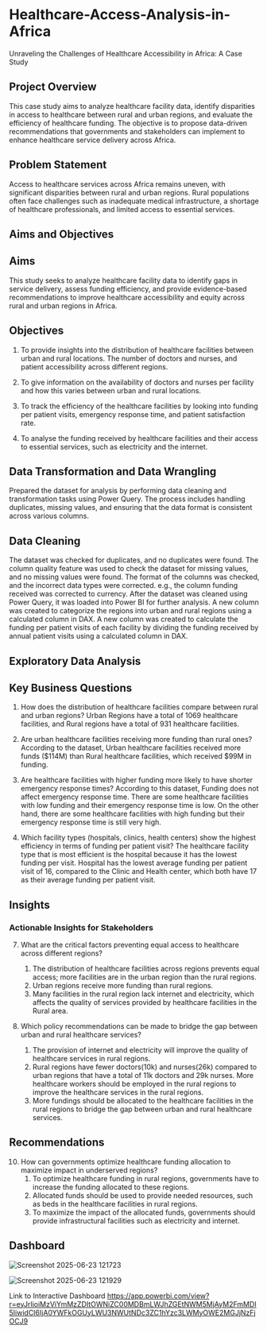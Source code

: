 # Healthcare-Access-Analysis-in-Africa

Unraveling the Challenges of Healthcare Accessibility in Africa: A Case Study 

## Project Overview
 
This case study aims to analyze healthcare facility data, identify disparities in access to healthcare between rural and urban regions, and evaluate the efficiency of healthcare funding. The objective is to propose data-driven recommendations that governments and stakeholders can implement to enhance healthcare service delivery across Africa. 

## Problem Statement

Access to healthcare services across Africa remains uneven, with significant disparities between rural and urban regions. Rural populations often face challenges such as inadequate medical infrastructure, a shortage of healthcare professionals, and limited access to essential services. 

## Aims and Objectives

## Aims
This study seeks to analyze healthcare facility data to identify gaps in service delivery, assess funding efficiency, and provide evidence-based recommendations to improve healthcare accessibility and equity across rural and urban regions in Africa.

## Objectives
1. To provide insights into the distribution of healthcare facilities between urban and rural locations. The number of doctors and nurses, and patient accessibility across different regions.
   
2. To give information on the availability of doctors and nurses per facility 
and how this varies between urban and rural locations.

3. To track the efficiency of the healthcare facilities by looking into funding per patient visits, emergency response time, and patient satisfaction rate.
4. To analyse the funding received by healthcare facilities and their access to 
essential services, such as electricity and the internet. 

## Data Transformation and Data Wrangling

Prepared the dataset for analysis by performing data cleaning and transformation tasks using Power Query. The process includes handling duplicates, missing values, and ensuring that the data format is consistent across various columns.

## Data Cleaning

The dataset was checked for duplicates, and no duplicates were found.
The column quality feature was used to check the dataset for missing values, and no missing values were found.
The format of the columns was checked, and the incorrect data types were corrected. e.g., the column funding received was corrected to currency.
After the dataset was cleaned using Power Query, it was loaded into Power BI for further analysis.
A new column was created to categorize the regions into urban and rural regions using a calculated column in DAX.
A new column was created to calculate the funding per patient visits of each facility by dividing the funding received by annual patient visits  using a calculated column in DAX.


## Exploratory Data Analysis 
## Key Business Questions 
1. How does the distribution of healthcare facilities compare between rural and urban regions? 
Urban Regions have a total of 1069 healthcare facilities, and Rural regions have a total of 931 healthcare facilities.

2. Are urban healthcare facilities receiving more funding than rural ones? 
According to the dataset, Urban healthcare facilities received more funds ($114M) than Rural healthcare facilities, which received $99M in funding.

3. Are healthcare facilities with higher funding more likely to have shorter emergency response times? 
According to this dataset, Funding does not affect emergency response time. There are some healthcare facilities with low funding and their emergency response time is low. On the other hand, there are some healthcare facilities with high funding but their emergency response time is still very high.

5. Which facility types (hospitals, clinics, health centers) show the highest efficiency in terms of funding per patient visit? 
The healthcare facility type that is most efficient is the hospital because it has the lowest funding per visit. Hospital has the lowest average funding per patient visit of 16, compared to the Clinic and Health center, which both have 17 as their average funding per patient visit.

## Insights
### Actionable Insights for Stakeholders 
7. What are the critical factors preventing equal access to healthcare across different regions? 
     1. The distribution of healthcare facilities across regions prevents equal access; more facilities are in the urban region than the rural regions. 
     2. Urban regions receive more funding than rural regions. 
     3. Many facilities in the rural region lack internet and electricity, which affects the quality of services provided by healthcare facilities in the Rural area.

8. Which policy recommendations can be made to bridge the gap between urban and rural healthcare services? 
     1. The provision of internet and electricity will improve the quality of healthcare services in rural regions.
     2. Rural regions have fewer doctors(10k) and nurses(26k)  compared to urban regions that have a total of 11k doctors and 29k nurses. More healthcare workers should be  employed in the rural regions to improve the healthcare services in the rural regions.
     3. More fundings should be allocated to the healthcare facilities in the rural regions to bridge the gap between urban and rural healthcare services.

## Recommendations
10. How can governments optimize healthcare funding allocation to maximize impact in underserved regions? 
     1. To optimize healthcare funding in rural regions, governments have to increase the funding allocated to these regions.
     2. Allocated funds should be used to provide needed resources, such as beds in the healthcare facilities in rural regions.
     3. To maximize the impact of the allocated funds, governments should provide infrastructural facilities such as electricity and internet.


## Dashboard
        
![Screenshot 2025-06-23 121723](https://github.com/user-attachments/assets/b601cf9a-aaa6-4b1e-8ccb-137e605f50cd)

![Screenshot 2025-06-23 121929](https://github.com/user-attachments/assets/0108ac94-502d-4379-bf13-6d6e847fa55a)


Link to Interactive Dashboard
https://app.powerbi.com/view?r=eyJrIjoiMzViYmMzZDItOWNiZC00MDBmLWJhZGEtNWM5MjAyM2FmMDI5IiwidCI6IjA0YWFkOGUyLWU3NWUtNDc3ZC1hYzc3LWMyOWE2MGJjNzFjOCJ9






